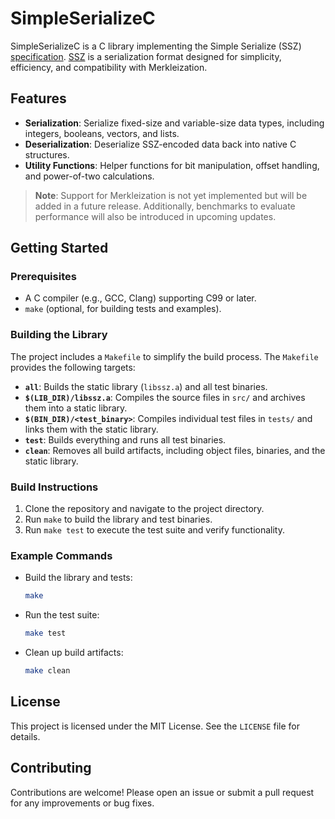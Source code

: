 # SimpleSerializeC

SimpleSerializeC is a C library implementing the Simple Serialize (SSZ) [specification](https://github.com/ethereum/consensus-specs/blob/dev/ssz/simple-serialize.md). [SSZ](https://github.com/ethereum/consensus-specs/blob/dev/ssz/simple-serialize.md) is a serialization format designed for simplicity, efficiency, and compatibility with Merkleization.

## Features

- **Serialization**: Serialize fixed-size and variable-size data types, including integers, booleans, vectors, and lists.
- **Deserialization**: Deserialize SSZ-encoded data back into native C structures.
- **Utility Functions**: Helper functions for bit manipulation, offset handling, and power-of-two calculations.

> **Note**: Support for Merkleization is not yet implemented but will be added in a future release. Additionally, benchmarks to evaluate performance will also be introduced in upcoming updates.

## Getting Started

### Prerequisites
- A C compiler (e.g., GCC, Clang) supporting C99 or later.
- `make` (optional, for building tests and examples).

### Building the Library
The project includes a `Makefile` to simplify the build process. The `Makefile` provides the following targets:

- **`all`**: Builds the static library (`libssz.a`) and all test binaries.
- **`$(LIB_DIR)/libssz.a`**: Compiles the source files in `src/` and archives them into a static library.
- **`$(BIN_DIR)/<test_binary>`**: Compiles individual test files in `tests/` and links them with the static library.
- **`test`**: Builds everything and runs all test binaries.
- **`clean`**: Removes all build artifacts, including object files, binaries, and the static library.

### Build Instructions
1. Clone the repository and navigate to the project directory.
2. Run `make` to build the library and test binaries.
3. Run `make test` to execute the test suite and verify functionality.

### Example Commands
- Build the library and tests:
  ```bash
  make
  ```
- Run the test suite:
  ```bash
  make test
  ```
- Clean up build artifacts:
  ```bash
  make clean
  ```

## License
This project is licensed under the MIT License. See the `LICENSE` file for details.

## Contributing
Contributions are welcome! Please open an issue or submit a pull request for any improvements or bug fixes.
